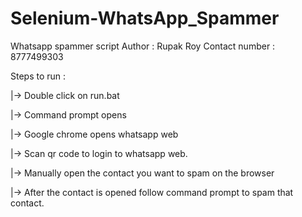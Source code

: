 # Selenium-WhatsApp_Spammer

Whatsapp spammer script 
Author : Rupak Roy
Contact number : 8777499303

Steps to run :

|-> Double click on run.bat

|-> Command prompt opens

|-> Google chrome opens whatsapp web

|-> Scan qr code to login to whatsapp web.

|-> Manually open the contact you want to spam on the browser

|-> After the contact is opened follow command prompt to spam that contact.
